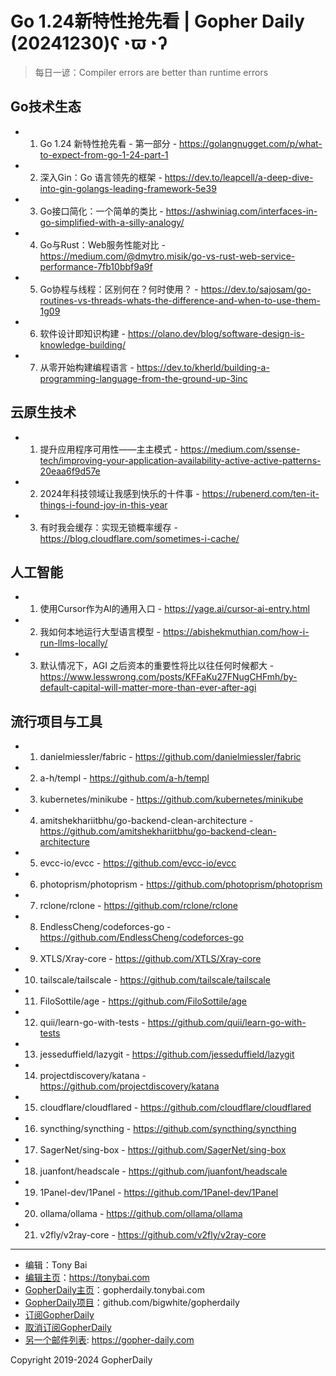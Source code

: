 # Go 1.24新特性抢先看 | Gopher Daily (20241230)ʕ◔ϖ◔ʔ

>每日一谚：Compiler errors are better than runtime errors

## Go技术生态


- 1. Go 1.24 新特性抢先看 - 第一部分 - https://golangnugget.com/p/what-to-expect-from-go-1-24-part-1

- 2. 深入Gin：Go 语言领先的框架 - https://dev.to/leapcell/a-deep-dive-into-gin-golangs-leading-framework-5e39

- 3. Go接口简化：一个简单的类比 - https://ashwiniag.com/interfaces-in-go-simplified-with-a-silly-analogy/

- 4. Go与Rust：Web服务性能对比 - https://medium.com/@dmytro.misik/go-vs-rust-web-service-performance-7fb10bbf9a9f

- 5. Go协程与线程：区别何在？何时使用？ - https://dev.to/sajosam/go-routines-vs-threads-whats-the-difference-and-when-to-use-them-1g09

- 6. 软件设计即知识构建 - https://olano.dev/blog/software-design-is-knowledge-building/

- 7. 从零开始构建编程语言 - https://dev.to/kherld/building-a-programming-language-from-the-ground-up-3inc


## 云原生技术


- 1. 提升应用程序可用性——主主模式 - https://medium.com/ssense-tech/improving-your-application-availability-active-active-patterns-20eaa6f9d57e

- 2. 2024年科技领域让我感到快乐的十件事 - https://rubenerd.com/ten-it-things-i-found-joy-in-this-year

- 3. 有时我会缓存：实现无锁概率缓存 - https://blog.cloudflare.com/sometimes-i-cache/


## 人工智能


- 1. 使用Cursor作为AI的通用入口 - https://yage.ai/cursor-ai-entry.html

- 2. 我如何本地运行大型语言模型 - https://abishekmuthian.com/how-i-run-llms-locally/

- 3. 默认情况下，AGI 之后资本的重要性将比以往任何时候都大 - https://www.lesswrong.com/posts/KFFaKu27FNugCHFmh/by-default-capital-will-matter-more-than-ever-after-agi


## 流行项目与工具


- 1. danielmiessler/fabric - https://github.com/danielmiessler/fabric

- 2. a-h/templ - https://github.com/a-h/templ

- 3. kubernetes/minikube - https://github.com/kubernetes/minikube

- 4. amitshekhariitbhu/go-backend-clean-architecture - https://github.com/amitshekhariitbhu/go-backend-clean-architecture

- 5. evcc-io/evcc - https://github.com/evcc-io/evcc

- 6. photoprism/photoprism - https://github.com/photoprism/photoprism

- 7. rclone/rclone - https://github.com/rclone/rclone

- 8. EndlessCheng/codeforces-go - https://github.com/EndlessCheng/codeforces-go

- 9. XTLS/Xray-core - https://github.com/XTLS/Xray-core

- 10. tailscale/tailscale - https://github.com/tailscale/tailscale

- 11. FiloSottile/age - https://github.com/FiloSottile/age

- 12. quii/learn-go-with-tests - https://github.com/quii/learn-go-with-tests

- 13. jesseduffield/lazygit - https://github.com/jesseduffield/lazygit

- 14. projectdiscovery/katana - https://github.com/projectdiscovery/katana

- 15. cloudflare/cloudflared - https://github.com/cloudflare/cloudflared

- 16. syncthing/syncthing - https://github.com/syncthing/syncthing

- 17. SagerNet/sing-box - https://github.com/SagerNet/sing-box

- 18. juanfont/headscale - https://github.com/juanfont/headscale

- 19. 1Panel-dev/1Panel - https://github.com/1Panel-dev/1Panel

- 20. ollama/ollama - https://github.com/ollama/ollama

- 21. v2fly/v2ray-core - https://github.com/v2fly/v2ray-core


----

- 编辑：Tony Bai
- [编辑主页](https://tonybai.com)：https://tonybai.com
- [GopherDaily主页](https://gopherdaily.tonybai.com)：gopherdaily.tonybai.com
- [GopherDaily项目](https://github.com/bigwhite/gopherdaily)：github.com/bigwhite/gopherdaily
- [订阅GopherDaily](https://gopherdaily.tonybai.com/subscribe)
- [取消订阅GopherDaily](https://gopherdaily.tonybai.com/unsubscribe)
- [另一个邮件列表](https://gopher-daily.com): https://gopher-daily.com

Copyright 2019-2024 GopherDaily
